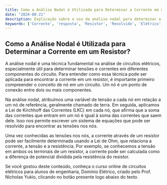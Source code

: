 ```yaml
---
title: Como a Análise Nodal é Utilizada para Determinar a Corrente em um Resistor?
date: "2024-08-21"
description: Explicação sobre o uso da análise nodal para determinar a corrente em um resistor em circuitos elétricos.
keywords: ['Corrente', 'resposta', 'Resistor', 'Resolvido', 'Elétrico', 'LTSpice', 'Nodal']
---
```


## Como a Análise Nodal é Utilizada para Determinar a Corrente em um Resistor?

A análise nodal é uma técnica fundamental na análise de circuitos elétricos, especialmente útil para determinar tensões e correntes em diferentes componentes do circuito. Para entender como essa técnica pode ser aplicada para encontrar a corrente em um resistor, é importante primeiro compreender o conceito de nó em um circuito. Um nó é um ponto de conexão entre dois ou mais componentes.

Na análise nodal, atribuímos uma variável de tensão a cada nó em relação a um nó de referência, geralmente chamado de terra. Em seguida, aplicamos a Lei de Kirchhoff das Correntes (LKC) em cada nó, que afirma que a soma das correntes que entram em um nó é igual à soma das correntes que saem dele. Isso nos permite escrever um sistema de equações que pode ser resolvido para encontrar as tensões nos nós.

Uma vez conhecidas as tensões nos nós, a corrente através de um resistor pode ser facilmente determinada usando a Lei de Ohm, que relaciona a corrente, a tensão e a resistência. Por exemplo, se conhecemos a tensão em ambos os terminais de um resistor, a corrente pode ser calculada como a diferença de potencial dividida pela resistência do resistor.

Se você gostou deste conteúdo, conheça o curso online de circuitos elétricos para alunos de engenharia, Domínio Elétrico, criado pelo Prof. Nicholas Yukio, clicando no botão presente logo abaixo do texto.